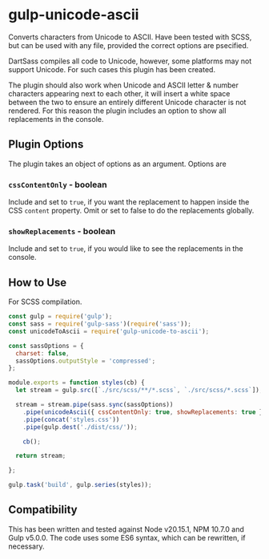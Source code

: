 # gulp-unicode-ascii
Converts characters from Unicode to ASCII. Have been tested with SCSS, but can be used with any file, provided the correct options are psecified.

DartSass compiles all code to Unicode, however, some platforms may not support Unicode. For such cases this plugin has been created.

The plugin should also work when Unicode and ASCII letter & number characters appearing next to each other, it will insert a white space between the two to ensure an entirely different Unicode character is not rendered. For this reason the plugin includes an option to show all replacements in the console.

## Plugin Options

The plugin takes an object of options as an argument. Options are

### `cssContentOnly` - boolean
Include and set to `true`, if you want the replacement to happen inside the CSS `content` property. 
Omit or set to false to do the replacements globally.

### `showReplacements` - boolean
Include and set to `true`, if you would like to see the replacements in the console.

## How to Use
For SCSS compilation.

```js
const gulp = require('gulp');
const sass = require('gulp-sass')(require('sass'));
const unicodeToAscii = require('gulp-unicode-to-ascii');

const sassOptions = {
  charset: false,
  sassOptions.outputStyle = 'compressed';
};

module.exports = function styles(cb) {
  let stream = gulp.src([`./src/scss/**/*.scss`, `./src/scss/*.scss`]);

  stream = stream.pipe(sass.sync(sassOptions))
    .pipe(unicodeAscii({ cssContentOnly: true, showReplacements: true }))
    .pipe(concat('styles.css'))
    .pipe(gulp.dest('./dist/css/'));

    cb();

  return stream;

};

gulp.task('build', gulp.series(styles));
```


## Compatibility
This has been written and tested against Node v20.15.1, NPM 10.7.0 and Gulp v5.0.0. The code uses some ES6 syntax, which can be rewritten, if necessary. 